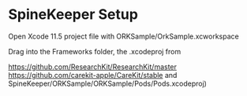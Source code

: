 # SpineKeeper Setup

Open Xcode 11.5 project file with ORKSample/OrkSample.xcworkspace

Drag into the Frameworks folder, the .xcodeproj from

https://github.com/ResearchKit/ResearchKit/master
https://github.com/carekit-apple/CareKit/stable
and SpineKeeper/ORKSample/ORKSample/Pods/Pods.xcodeproj)
